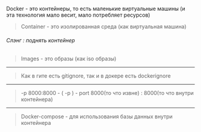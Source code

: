 Docker - это контейнеры, то есть маленькие виртуальные машины (и эта технология мало весит, мало потребляет ресурсов)
> Container - это изолированная среда (как виртуальная машина) 
###### Слэнг : поднять контейнер
> Images - это образы (как iso образы)
___
> Как в гите есть gitignore, так и в докере есть dockerignore
---
> -p 8000:8000 -    ( -p ) - port  8000(то что извне) : 8000(то что внутри контейнера)
---
> Docker-compose - для использования базы данных внутри контейнера 
